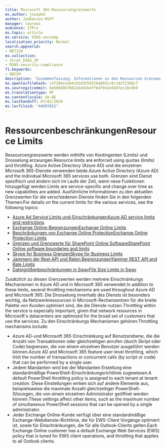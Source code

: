 ```yaml
---
title: Microsoft 365-Ressourcengrenzwerte
ms.author: josephd
author: JoeDavies-MSFT
manager: laurawi
audience: ITPro
ms.topic: article
ms.service: O365-seccomp
localization_priority: Normal
search.appverid:
- MET150
ms.collection:
- Strat_O365_IP
- M365-security-compliance
f1.keywords:
- NOCSH
description: 'Zusammenfassung: Informationen zu den Ressourcen Grenzwerten für die verschiedenen Anwendungen in Microsoft 365.'
ms.openlocfilehash: c3f10be1e64cb5d355d319a603cc0c1d2f238dc7
ms.sourcegitcommit: 6e608d957082244d1b4ffb47942e5847ec18c0b9
ms.translationtype: MT
ms.contentlocale: de-DE
ms.lasthandoff: 07/01/2020
ms.locfileid: "44997852"
---
```

# <a name="resource-limits"></a><span data-ttu-id="c422e-103">Ressourcenbeschränkungen</span><span class="sxs-lookup"><span data-stu-id="c422e-103">Resource Limits</span></span>

<span data-ttu-id="c422e-104">Ressourcengrenzwerte werden mithilfe von Kontingenten (Limits) und Drosselung erzwungen.</span><span class="sxs-lookup"><span data-stu-id="c422e-104">Resource limits are enforced using quotas (limits) and throttling.</span></span> <span data-ttu-id="c422e-105">Azure Active Directory (Azure AD) und die einzelnen Microsoft 365-Dienste verwenden beide.</span><span class="sxs-lookup"><span data-stu-id="c422e-105">Azure Active Directory (Azure AD) and the individual Microsoft 365 services use both.</span></span> <span data-ttu-id="c422e-106">Grenzen sind Dienst spezifisch und ändern sich im Laufe der Zeit, wenn neue Funktionen hinzugefügt werden.</span><span class="sxs-lookup"><span data-stu-id="c422e-106">Limits are service-specific and change over time as new capabilities are added.</span></span> <span data-ttu-id="c422e-107">Ausführliche Informationen zu den aktuellen Grenzwerten für die verschiedenen Dienste finden Sie in den folgenden Themen:</span><span class="sxs-lookup"><span data-stu-id="c422e-107">For details on the current limits for the various services, see the following topics:</span></span>

- [<span data-ttu-id="c422e-108">Azure Ad Service Limits und-Einschränkungen</span><span class="sxs-lookup"><span data-stu-id="c422e-108">Azure AD service limits and restrictions</span></span>](https://docs.microsoft.com/azure/azure-resource-manager/management/azure-subscription-service-limits)
- [<span data-ttu-id="c422e-109">Exchange Online-Begrenzungen</span><span class="sxs-lookup"><span data-stu-id="c422e-109">Exchange Online Limits</span></span>](https://technet.microsoft.com/library/exchange-online-limits.aspx)
- [<span data-ttu-id="c422e-110">Beschränkungen von Exchange Online Protection</span><span class="sxs-lookup"><span data-stu-id="c422e-110">Exchange Online Protection Limits</span></span>](https://technet.microsoft.com/library/exchange-online-protection-limits.aspx)
- [<span data-ttu-id="c422e-111">Grenzen und Grenzwerte für SharePoint Online Software</span><span class="sxs-lookup"><span data-stu-id="c422e-111">SharePoint Online software boundaries and limits</span></span>](https://support.office.com/article/SharePoint-Online-software-boundaries-and-limits-8F34FF47-B749-408B-ABC0-B605E1F6D498)
- [<span data-ttu-id="c422e-112">Skype for Business Grenzen</span><span class="sxs-lookup"><span data-stu-id="c422e-112">Skype for Business Limits</span></span>](https://technet.microsoft.com/library/skype-for-business-online-limits.aspx)
- [<span data-ttu-id="c422e-113">Jammern der Rest-API und Raten Begrenzungen</span><span class="sxs-lookup"><span data-stu-id="c422e-113">Yammer REST API and Rate Limits</span></span>](https://developer.yammer.com/docs/rest-api-rate-limits)
- [<span data-ttu-id="c422e-114">Dateigrößenbeschränkungen in Sway</span><span class="sxs-lookup"><span data-stu-id="c422e-114">File Size Limits in Sway</span></span>](https://support.office.com/article/File-size-limits-in-Sway-4db21bc6-b42b-499f-9272-66e089db109f)

<span data-ttu-id="c422e-115">Zusätzlich zu diesen Grenzwerten werden mehrere Einschränkungs Mechanismen in Azure AD und in Microsoft 365 verwendet.</span><span class="sxs-lookup"><span data-stu-id="c422e-115">In addition to these limits, several throttling mechanisms are used throughout Azure AD and Microsoft 365.</span></span> <span data-ttu-id="c422e-116">Die Drosselung innerhalb des Diensts ist besonders wichtig, da Netzwerkressourcen in Microsoft-Rechenzentren für die breite Palette von Kunden optimiert sind, die die Dienste nutzen.</span><span class="sxs-lookup"><span data-stu-id="c422e-116">Throttling within the service is especially important, given that network resources in Microsoft's datacenters are optimized for the broad set of customers that use the services.</span></span> <span data-ttu-id="c422e-117">Zu den Einschränkungs Mechanismen gehören:</span><span class="sxs-lookup"><span data-stu-id="c422e-117">Throttling mechanisms include:</span></span>

- <span data-ttu-id="c422e-118">Azure AD-und Microsoft 365-Einschränkung auf Benutzerebene, die die Anzahl von Transaktionen oder gleichzeitigen anrufen (durch Skript oder Code) begrenzen, die von einem einzelnen Benutzer ausgeführt werden können.</span><span class="sxs-lookup"><span data-stu-id="c422e-118">Azure AD and Microsoft 365 feature user-level throttling, which limit the number of transactions or concurrent calls (by script or code) that can be performed by a single user.</span></span>
- <span data-ttu-id="c422e-119">Jedem Mandanten wird bei der Mandanten Erstellung eine standardmäßige PowerShell-Einschränkungsrichtlinie zugewiesen.</span><span class="sxs-lookup"><span data-stu-id="c422e-119">A default PowerShell throttling policy is assigned to each tenant at tenant creation.</span></span> <span data-ttu-id="c422e-120">Diese Einstellungen wirken sich auf andere Elemente aus, beispielsweise die maximale Anzahl gleichzeitiger PowerShell-Sitzungen, die von einem einzelnen Administrator geöffnet werden können.</span><span class="sxs-lookup"><span data-stu-id="c422e-120">These settings affect other items, such as the maximum number of simultaneous PowerShell sessions that can be opened by a single administrator.</span></span>
- <span data-ttu-id="c422e-121">Jeder Exchange Online-Kunde verfügt über eine standardmäßige Exchange-Webdienste-Richtlinie, die für EWS-Client Vorgänge optimiert ist, sowie für Einschränkungen, die für alle Outlook-Clients gelten.</span><span class="sxs-lookup"><span data-stu-id="c422e-121">Each Exchange Online customer has a default Exchange Web Services (EWS) policy that is tuned for EWS client operations, and throttling that applies to all Outlook clients.</span></span>
